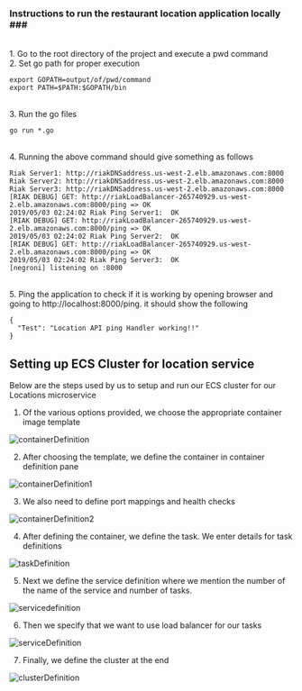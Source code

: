 ### Instructions to run the restaurant location application locally ### <br>
<br>
1. Go to the root directory of the project and execute a pwd command <br>
2. Set go path for proper execution <br>

```
export GOPATH=output/of/pwd/command 
export PATH=$PATH:$GOPATH/bin
```
<br>
3. Run the go files

```
go run *.go
````
<br>
4. Running the above command should give something as follows

```
Riak Server1: http://riakDNSaddress.us-west-2.elb.amazonaws.com:8000
Riak Server2: http://riakDNSaddress.us-west-2.elb.amazonaws.com:8000
Riak Server3: http://riakDNSaddress.us-west-2.elb.amazonaws.com:8000
[RIAK DEBUG] GET: http://riakLoadBalancer-265740929.us-west-2.elb.amazonaws.com:8000/ping => OK
2019/05/03 02:24:02 Riak Ping Server1:  OK
[RIAK DEBUG] GET: http://riakLoadBalancer-265740929.us-west-2.elb.amazonaws.com:8000/ping => OK
2019/05/03 02:24:02 Riak Ping Server2:  OK
[RIAK DEBUG] GET: http://riakLoadBalancer-265740929.us-west-2.elb.amazonaws.com:8000/ping => OK
2019/05/03 02:24:02 Riak Ping Server3:  OK
[negroni] listening on :8000
```
<br>
5. Ping the application to check if it is working by opening browser and going to http://localhost:8000/ping. it should show the following

```
{
  "Test": "Location API ping Handler working!!"
}
```

## Setting up ECS Cluster for location service ##

Below are the steps used by us to setup and run our ECS cluster for our Locations microservice

1. Of the various options provided, we choose the appropriate container image template 

![containerDefinition](https://user-images.githubusercontent.com/47696913/57172610-3c629280-6dd7-11e9-866b-8e756f0bb377.png)

2. After choosing the template, we define the container in container definition pane

![containerDefinition1](https://user-images.githubusercontent.com/47696913/57172615-42f10a00-6dd7-11e9-9382-c635f16bfec6.png)

3. We also need to define port mappings and health checks 

![containerDefinition2](https://user-images.githubusercontent.com/47696913/57172618-484e5480-6dd7-11e9-80dc-eef14d34ba87.png)

4. After defining the container, we define the task. We enter details for task definitions

![taskDefinition](https://user-images.githubusercontent.com/47696913/57172622-4e443580-6dd7-11e9-92dc-922e328871a7.png)

5. Next we define the service definition where we mention the number of the name of the service and number of tasks.

![servicedefinition](https://user-images.githubusercontent.com/47696913/57172624-51d7bc80-6dd7-11e9-8fac-9de369b7b5fd.png)

6. Then we specify that we want to use load balancer for our tasks

![serviceDefinition](https://user-images.githubusercontent.com/47696913/57172626-543a1680-6dd7-11e9-8316-77b5d3d38ffb.png)

7. Finally, we define the cluster at the end

![clusterDefinition](https://user-images.githubusercontent.com/47696913/57172630-5d2ae800-6dd7-11e9-9f2a-9e2be5761d84.png)
